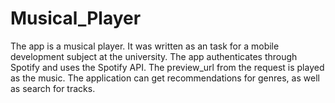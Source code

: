 # Musical_Player
The app is a musical player. It was written as an task for a mobile development subject at the university. The app authenticates through Spotify and uses the Spotify API. The preview_url from the request is played as the music. The application can get recommendations for genres, as well as search for tracks.
